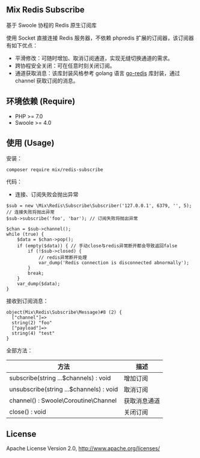 ## Mix Redis Subscribe

基于 Swoole 协程的 Redis 原生订阅库

使用 Socket 直接连接 Redis 服务器，不依赖 phpredis 扩展的订阅器，该订阅器有如下优点：

- 平滑修改：可随时增加、取消订阅通道，实现无缝切换通道的需求。
- 跨协程安全关闭：可在任意时刻关闭订阅。
- 通道获取消息：该库封装风格参考 golang 语言 [go-redis](https://github.com/go-redis/redis) 库封装，通过 channel 获取订阅的消息。

## 环境依赖 (Require)

* PHP >= 7.0
* Swoole >= 4.0

## 使用 (Usage)

安装：

```
composer require mix/redis-subscribe
```

代码：

- 连接、订阅失败会抛出异常

```
$sub = new \Mix\Redis\Subscribe\Subscriber('127.0.0.1', 6379, '', 5); // 连接失败将抛出异常
$sub->subscribe('foo', 'bar'); // 订阅失败将抛出异常

$chan = $sub->channel();
while (true) {
    $data = $chan->pop();
    if (empty($data)) { // 手动close与redis异常断开都会导致返回false
        if (!$sub->closed) {
            // redis异常断开处理
            var_dump('Redis connection is disconnected abnormally');
        }
        break;
    }
    var_dump($data);
}
```

接收到订阅消息：

```
object(Mix\Redis\Subscribe\Message)#8 (2) {
  ["channel"]=>
  string(2) "foo"
  ["payload"]=>
  string(4) "test"
}
```

全部方法：

|  方法  |  描述  |
| --- | --- |
|  subscribe(string ...$channels) : void  |  增加订阅  |
|  unsubscribe(string ...$channels) : void  |  取消订阅  |
|  channel() : Swoole\Coroutine\Channel  |  获取消息通道  |
|  close() : void  |  关闭订阅  |

## License

Apache License Version 2.0, http://www.apache.org/licenses/
